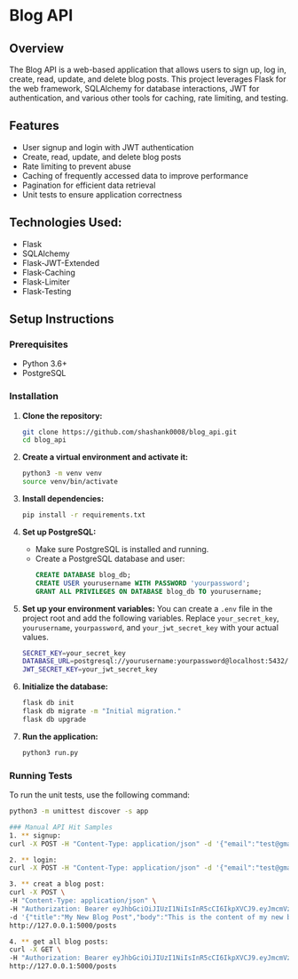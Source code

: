 # Blog API

## Overview
The Blog API is a web-based application that allows users to sign up, log in, create, read, update, and delete blog posts. This project leverages Flask for the web framework, SQLAlchemy for database interactions, JWT for authentication, and various other tools for caching, rate limiting, and testing.

## Features
- User signup and login with JWT authentication
- Create, read, update, and delete blog posts
- Rate limiting to prevent abuse
- Caching of frequently accessed data to improve performance
- Pagination for efficient data retrieval
- Unit tests to ensure application correctness

## Technologies Used:
- Flask
- SQLAlchemy
- Flask-JWT-Extended
- Flask-Caching
- Flask-Limiter
- Flask-Testing

## Setup Instructions

### Prerequisites
- Python 3.6+
- PostgreSQL

### Installation
1. **Clone the repository:**
    ```bash
    git clone https://github.com/shashank0008/blog_api.git
    cd blog_api
    ```

2. **Create a virtual environment and activate it:**
    ```bash
    python3 -m venv venv
    source venv/bin/activate
    ```

3. **Install dependencies:**
    ```sh
    pip install -r requirements.txt
    ```

4. **Set up PostgreSQL:**
    - Make sure PostgreSQL is installed and running.
    - Create a PostgreSQL database and user:
      ```sql
      CREATE DATABASE blog_db;
      CREATE USER yourusername WITH PASSWORD 'yourpassword';
      GRANT ALL PRIVILEGES ON DATABASE blog_db TO yourusername;
      ```

5. **Set up your environment variables:**
    You can create a `.env` file in the project root and add the following variables. Replace `your_secret_key`, `yourusername`, `yourpassword`, and `your_jwt_secret_key` with your actual values.
    ```bash
    SECRET_KEY=your_secret_key
    DATABASE_URL=postgresql://yourusername:yourpassword@localhost:5432/blog_db
    JWT_SECRET_KEY=your_jwt_secret_key
    ```

6. **Initialize the database:**
    ```bash
    flask db init
    flask db migrate -m "Initial migration."
    flask db upgrade
    ```

7. **Run the application:**
    ```bash
    python3 run.py
    ```

### Running Tests
To run the unit tests, use the following command:
```bash
python3 -m unittest discover -s app

### Manual API Hit Samples
1. ** signup:
curl -X POST -H "Content-Type: application/json" -d '{"email":"test@gmail.com","password":"test1234"}' http://127.0.0.1:5000/signup

2. ** login:
curl -X POST -H "Content-Type: application/json" -d '{"email":"test@gmail.com","password":"test1234"}' http://127.0.0.1:5000/login

3. ** creat a blog post:
curl -X POST \
-H "Content-Type: application/json" \
-H "Authorization: Bearer eyJhbGciOiJIUzI1NiIsInR5cCI6IkpXVCJ9.eyJmcmVzaCI6ZmFsc2UsImlhdCI6MTcyMTI2ODIzMCwianRpIjoiZDVhN2NiNTItYjZiNS00ZWY5LTgyYmEtZDIzMWFkM2IwYjdkIiwidHlwZSI6ImFjY2VzcyIsInN1YiI6MSwibmJmIjoxNzIxMjY4MjMwLCJjc3JmIjoiZDYzMjc3ZTEtZTBiYi00OGQzLWE5YjctYjEwOTdhOGYyNDQ2IiwiZXhwIjoxNzIxMjY5MTMwfQ.U1RTgiUkPT8oFep9X6SfOiKiKh97xH2SHzZf3ceuQgU" \
-d '{"title":"My New Blog Post","body":"This is the content of my new blog post. It contains interesting information about a topic I care about."}' \
http://127.0.0.1:5000/posts

4. ** get all blog posts:
curl -X GET \
-H "Authorization: Bearer eyJhbGciOiJIUzI1NiIsInR5cCI6IkpXVCJ9.eyJmcmVzaCI6ZmFsc2UsImlhdCI6MTcyMTI2ODIzMCwianRpIjoiZDVhN2NiNTItYjZiNS00ZWY5LTgyYmEtZDIzMWFkM2IwYjdkIiwidHlwZSI6ImFjY2VzcyIsInN1YiI6MSwibmJmIjoxNzIxMjY4MjMwLCJjc3JmIjoiZDYzMjc3ZTEtZTBiYi00OGQzLWE5YjctYjEwOTdhOGYyNDQ2IiwiZXhwIjoxNzIxMjY5MTMwfQ.U1RTgiUkPT8oFep9X6SfOiKiKh97xH2SHzZf3ceuQgU" \
http://127.0.0.1:5000/posts